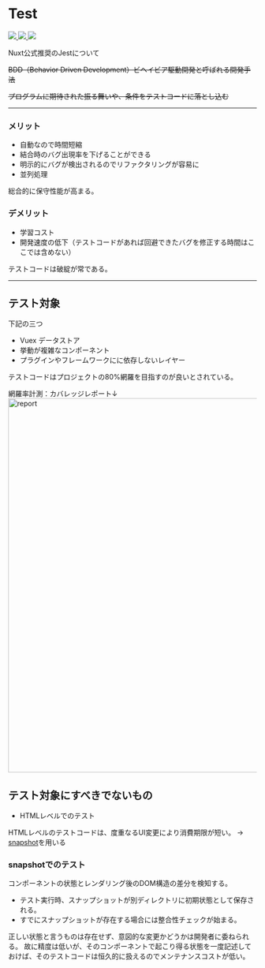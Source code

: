 # Test
<a href="https://jestjs.io/ja/">
  <img src="https://img.shields.io/badge/Jest-brightgreen">
</a>
<a href>
  <img src="https://img.shields.io/badge/Vue.js向けテストドキュメント-green">
</a>
<a href="https://www.npmtrends.com/jest-vs-ava-vs-mocha-vs-webdriverio">
  <img src="https://img.shields.io/badge/npm trends-darkblue">
</a>

Nuxt公式推奨のJestについて

~~BDD（Behavior Driven Development）ビヘイビア駆動開発と呼ばれる開発手法~~

~~プログラムに期待された振る舞いや、条件をテストコードに落とし込む~~

---

### メリット
- 自動なので時間短縮
- 結合時のバグ出現率を下げることができる
- 明示的にバグが検出されるのでリファクタリングが容易に
- 並列処理

総合的に保守性能が高まる。

### デメリット
- 学習コスト
- 開発速度の低下（テストコードがあれば回避できたバグを修正する時間はここでは含めない）

テストコードは破綻が常である。

---

## テスト対象
下記の三つ
- Vuex データストア
- 挙動が複雑なコンポーネント
- プラグインやフレームワークにに依存しないレイヤー

テストコードはプロジェクトの80%網羅を目指すのが良いとされている。

網羅率計測：カバレッジレポート↓
<img width="759" alt="report" src="https://user-images.githubusercontent.com/38455912/104635370-2567ef00-56e5-11eb-9a7c-c4c047084873.png">

## テスト対象にすべきでないもの
- HTMLレベルでのテスト

HTMLレベルのテストコードは、度重なるUI変更により消費期限が短い。
→ [snapshot](https://jestjs.io/docs/ja/snapshot-testing)を用いる

### snapshotでのテスト
コンポーネントの状態とレンダリング後のDOM構造の差分を検知する。

- テスト実行時、スナップショットが別ディレクトリに初期状態として保存される。
- すでにスナップショットが存在する場合には整合性チェックが始まる。


正しい状態と言うものは存在せず、意図的な変更かどうかは開発者に委ねられる。
故に精度は低いが、そのコンポーネントで起こり得る状態を一度記述しておけば、そのテストコードは恒久的に扱えるのでメンテナンスコストが低い。
